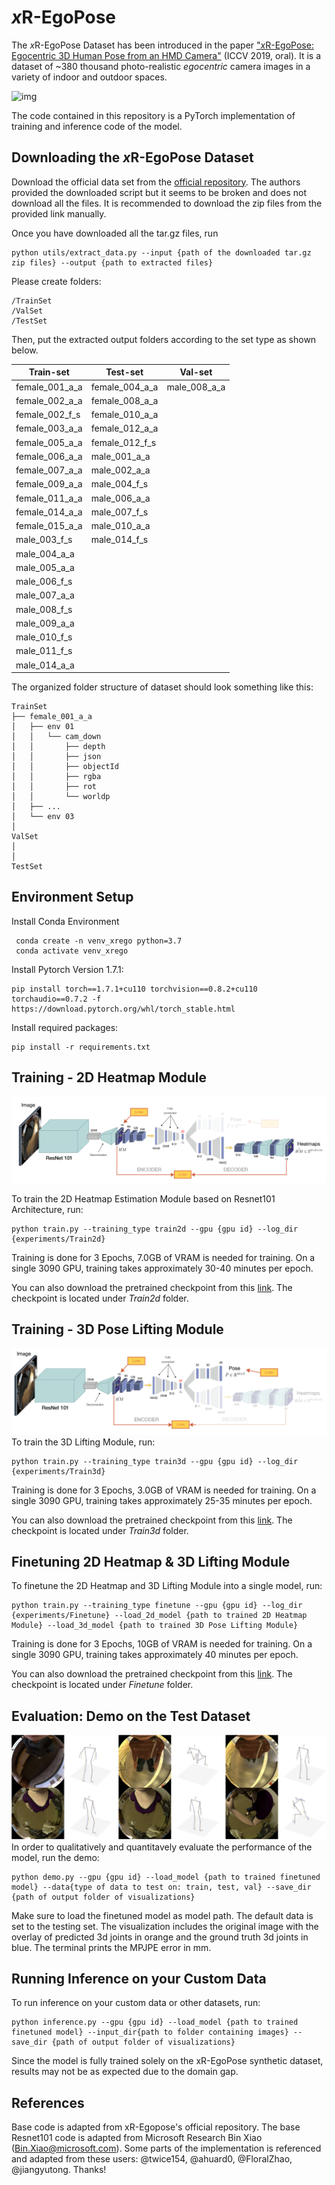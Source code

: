# *x*R-EgoPose

The *x*R-EgoPose Dataset has been introduced in the paper ["*x*R-EgoPose: Egocentric 3D Human Pose from an HMD Camera"](http://openaccess.thecvf.com/content_ICCV_2019/papers/Tome_xR-EgoPose_Egocentric_3D_Human_Pose_From_an_HMD_Camera_ICCV_2019_paper.pdf) (ICCV 2019, oral). It is a dataset of ~380 thousand photo-realistic *egocentric*  camera images in a variety of indoor and  outdoor spaces.

![img](doc/teaser.jpg)


The code contained in this repository is a PyTorch implementation of training and inference code of the model. 

## Downloading the *x*R-EgoPose Dataset

Download the official data set from the [official repository](https://github.com/facebookresearch/xR-EgoPose/releases/tag/v1.0).
The authors provided the downloaded script but it seems to be broken and does not download all the files. It is recommended to download the zip files from the provided link manually.

Once you have downloaded all the tar.gz files, run 
```
python utils/extract_data.py --input {path of the downloaded tar.gz zip files} --output {path to extracted files}
```

Please create folders:

```
/TrainSet
/ValSet
/TestSet
```
Then, put the extracted output folders according to the set type as shown below. 

|Train-set| Test-set | Val-set |
|---------|----------|---------|
|female_001_a_a |female_004_a_a | male_008_a_a |
|female_002_a_a |female_008_a_a | |
|female_002_f_s |female_010_a_a | |
|female_003_a_a |female_012_a_a | |
|female_005_a_a |female_012_f_s | |
|female_006_a_a |male_001_a_a | |
|female_007_a_a |male_002_a_a | |
|female_009_a_a |male_004_f_s | |
|female_011_a_a |male_006_a_a | |
|female_014_a_a |male_007_f_s | |
|female_015_a_a |male_010_a_a | |
|male_003_f_s |male_014_f_s | |
|male_004_a_a | | |
|male_005_a_a | | |
|male_006_f_s | | |
|male_007_a_a | | |
|male_008_f_s | | |
|male_009_a_a | | |
|male_010_f_s | | |
|male_011_f_s | | |
|male_014_a_a | | |

The organized folder structure of dataset should look something like this: 

```
TrainSet
├── female_001_a_a
│   ├── env 01
│   │   └── cam_down
│   │   	├── depth
│   │   	├── json
│   │   	├── objectId
│   │   	├── rgba
│   │   	├── rot
│   │   	└── worldp
│   ├── ...
│   └── env 03
│ 
ValSet
│  
│  
TestSet 
```

## Environment Setup 

Install Conda Environment 
 ```
  conda create -n venv_xrego python=3.7
  conda activate venv_xrego
 ```
Install Pytorch Version 1.7.1:
 ```
pip install torch==1.7.1+cu110 torchvision==0.8.2+cu110 torchaudio==0.7.2 -f https://download.pytorch.org/whl/torch_stable.html
 ```
 
Install required packages:
 ```
 pip install -r requirements.txt
 ```

## Training - 2D Heatmap Module

![img](doc/architecture_2d.jpg)

To train the 2D Heatmap Estimation Module based on Resnet101 Architecture, run:
```
python train.py --training_type train2d --gpu {gpu id} --log_dir {experiments/Train2d} 
```
Training is done for 3 Epochs, 7.0GB of VRAM is needed for training.
On a single 3090 GPU, training takes approximately 30-40 minutes per epoch. 

You can also download the pretrained checkpoint from this [link](https://drive.google.com/drive/folders/1vAmK83MO3UvVd52OQ3X6G8gPQhClZHL0?usp=sharing). The checkpoint is located under *Train2d* folder. 

## Training - 3D Pose Lifting Module

![img](doc/architecture_3d.jpg)
To train the 3D Lifting Module, run:
```
python train.py --training_type train3d --gpu {gpu id} --log_dir {experiments/Train3d}
```
Training is done for 3 Epochs, 3.0GB of VRAM is needed for training.
On a single 3090 GPU, training takes approximately 25-35 minutes per epoch. 

You can also download the pretrained checkpoint from this [link](https://drive.google.com/drive/folders/1vAmK83MO3UvVd52OQ3X6G8gPQhClZHL0?usp=sharing). The checkpoint is located under *Train3d* folder. 

## Finetuning 2D Heatmap & 3D Lifting Module

To finetune the 2D Heatmap and 3D Lifting Module into a single model, run: 
```
python train.py --training_type finetune --gpu {gpu id} --log_dir {experiments/Finetune} --load_2d_model {path to trained 2D Heatmap Module} --load_3d_model {path to trained 3D Pose Lifting Module}
```
Training is done for 3 Epochs, 10GB of VRAM is needed for training. 
On a single 3090 GPU, training takes approximately 40 minutes per epoch. 

You can also download the pretrained checkpoint from this [link](https://drive.google.com/drive/folders/1vAmK83MO3UvVd52OQ3X6G8gPQhClZHL0?usp=sharing). The checkpoint is located under *Finetune* folder. 

## Evaluation: Demo on the Test Dataset
![img](doc/demo_vis.jpg)
In order to qualitatively and quantitavely evaluate the performance of the model, run the demo:
```
python demo.py --gpu {gpu id} --load_model {path to trained finetuned model} --data{type of data to test on: train, test, val} --save_dir {path of output folder of visualizations}
```

Make sure to load the finetuned model as model path. The default data is set to the testing set. 
The visualization includes the original image with the overlay of predicted 3d joints in orange and the ground truth 3d joints in blue. The terminal prints the MPJPE error in mm. 

## Running Inference on your Custom Data

To run inference on your custom data or other datasets, run:
```
python inference.py --gpu {gpu id} --load_model {path to trained finetuned model} --input_dir{path to folder containing images} --save_dir {path of output folder of visualizations}
```

Since the model is fully trained solely on the xR-EgoPose synthetic dataset, results may not be as expected due to the domain gap. 

## References
Base code is adapted from xR-Egopose's official repository.
The base Resnet101 code is adapted from Microsoft Research Bin Xiao (Bin.Xiao@microsoft.com).
Some parts of the implementation is referenced and adapted from these users: 
@twice154, @ahuard0, @FloralZhao, @jiangyutong. Thanks!
